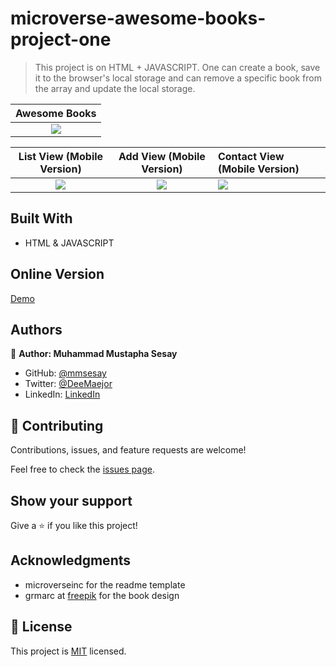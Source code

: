 # microverse-awesome-books-project-one

> This project is on HTML + JAVASCRIPT. One can create a book, save it to the browser's local storage and can remove a specific book from the array and update the local storage.

Awesome Books                                                                                                              |
:-------------------------------------------------------------------------------------------------------------------------:|
![](./images/awesome-books.gif)                                                                                            |

List View (Mobile Version)               | Add View (Mobile Version)              |Contact View (Mobile Version)           |
:---------------------------------------:|:--------------------------------------:|:---------------------------------------|
![](./images/awesome-books-n1.png)       |![](./images/awesome-books-n2.png)      |![](./images/awesome-books-n3.png)      |

## Built With

- HTML & JAVASCRIPT

## Online Version
[Demo](https://mmsesay.github.io/awesome-books/)

## Authors

👤 **Author: Muhammad Mustapha Sesay**

- GitHub: [@mmsesay](https://github.com/mmsesay)
- Twitter: [@DeeMaejor](https://twitter.com/DeeMaejor)
- LinkedIn: [LinkedIn](https://linkedin.com/in/muhammad-m-sesay)

## 🤝 Contributing

Contributions, issues, and feature requests are welcome!

Feel free to check the [issues page](../../issues/).

## Show your support

Give a ⭐️ if you like this project!

## Acknowledgments
- microverseinc for the readme template
- grmarc at [freepik](http://www.freepik.com) for the book design
## 📝 License

This project is [MIT](./MIT.md) licensed.
